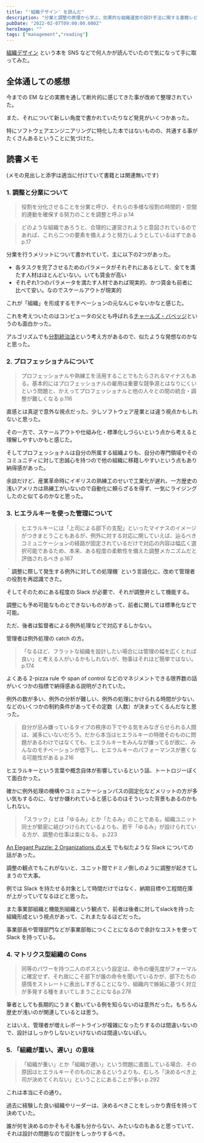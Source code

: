 ```yaml
---
title: "'組織デザイン' を読んだ"
description: "分業と調整の原理から学ぶ、効果的な組織運営の設計手法に関する書籍レビュー"
pubDate: "2022-02-07T09:00:00.000Z"
heroImage: ""
tags: ["management","reading"]
---
```


[組織デザイン]( https://www.amazon.co.jp/dp/4532110238) という本を SNS などで何人かが読んでいたので気になって手に取ってみた。

## 全体通しての感想

今までの EM などの実務を通して断片的に感じてきた事が改めて整理されていた。

また、それについて新しい角度で書かれていたりなど発見がいくつかあった。

特にソフトウェアエンジニアリングに特化した本ではないものの、共通する事がたくさんあるということに気づけた。

## 読書メモ

(メモの見出しと添字は適当に付けていて書籍とは関連無いです)

### 1. 調整と分業について

> 役割を分化させることを分業と呼び、それらの多様な役割の時間的・空間的連動を確保する努力のことを調整と呼ぶ p.14

> どのような組織であろうと、合理的に運営されようと意図されているのであれば、これら二つの要素を備えようと努力しようとしているはずである p.17

分業を行うメリットについて書かれていて、主に以下の2つがあった。

- 各タスクを完了させるためのパラメータがそれぞれにあるとして、全てを満たす人材はほとんどいない。いても賃金が高い
- それぞれ1つのパラメータを満たす人材であれば現実的、かつ賃金も前者に比べて安い。なのでスケールアウトが現実的

これが「組織」を形成するモチベーションの元なんじゃないかなと感じた。

これを考えついたのはコンピュータの父とも呼ばれる[チャールズ・バベッジ](https://ja.wikipedia.org/wiki/チャールズ・バベッジ)というのも面白かった。

アルゴリズムでも[分割統治法](https://ja.wikipedia.org/wiki/分割統治法)という考え方があるので、似たような発想なのかなと思った。

### 2. プロフェッショナルについて

> プロフェッショナルや熟練工を活用することでもたらされるマイナスもある。基本的にはプロフェッショナルの雇用は重要な競争源とはなりにくいという問題と、かえってプロフェッショナルと他の人々との間の統合・調整が難しくなる p.116

直感とは真逆で意外な視点だった、少しソフトウェア産業とは違う視点かもしれないと思った。

その一方で、スケールアウトや仕組み化・標準化しづらいという点から考えると理解しやすいかもと感じた。

そしてプロフェッショナルは自分の所属する組織よりも、自分の専門領域やそのコミュニティに対して忠誠心を持つので他の組織に移籍しやすいという点もあり納得感があった。

余談だけど、産業革命時にイギリスの熟練工のせいで工業化が遅れ、一方歴史の浅いアメリカは熟練工がいないので自動化に頼らざるを得ず、一気にライジングしたのと似てるのかなと思った。

### 3. ヒエラルキーを使った管理について

> ヒエラルキーには「上司による部下の支配」といったマイナスのイメージがつきまとうこともあるが、例外に対する対応に関していえば、辿るべきコミュニケーションの経路が固定されているだけで対応の内容は幅広く選択可能であるため、本来、ある程度の柔軟性を備えた調整メカニズムだと評価されるべき p.167

｀調整に際して発生する例外に対しての処理機` という言語化に、改めて管理者の役割を再認識できた。

そしてそのためにある程度の Slack が必要で、それが調整弁として機能する。

調整にも予め可能なものとできないものがあって、前者に関しては標準化などで可能。

ただ、後者は監督者による例外処理などで対応するしかない。

管理者は例外処理の catch の方。

> 「なるほど、フラットな組織を設計したい場合には管理の幅を広くとれば良い」と考える人がいるかもしれないが、物事はそれほど簡単ではない。p.174

よくある 2-pizza rule や span of control などのマネジメントできる限界数の話がいくつかの指標で納得感ある説明がされていた。

例外の数が多い、例外の分析が難しい、例外の処理にかけられる時間が少ない、などのいくつかの制約条件があってその定数（人数）が決まってくるんだなと思った。

> 自分が忌み嫌っているタイプの秩序の下でやる気をみなぎらせられる人間は、滅多にいないだろう。だから本当はヒエラルキーの特徴そのものに問題があるわけではなくても、ヒエラルキーをみんなが嫌ってるが故に、みんなのモチベーションが低下し、ヒエラルキーのパフォーマンスが悪くなる可能性がある p.216

ヒエラルキーという言葉や概念自体が影響しているという話、トートロジーぽくて面白かった。

確かに例外処理の機構やコミュニケーションパスの固定化などメリットの方が多い気もするのに、なぜか嫌われていると感じるのはそういった背景もあるのかもしれない。

> 「スラック」とは「ゆるみ」とか「たるみ」のことである。組織ユニット同士が緊密に結びつけられているよりも、若干「ゆるみ」が設けられている方が、調整の仕事は楽になる。 p.223

[An Elegant Puzzle: 2 Organizations のメモ](an-elegant-puzzle_org) でも似たような Slack についての話があった。

調整の観点でもこれがないと、ユニット間でドミノ倒しのように調整が起きてしまうので大事。

例では Slack を持たせる対象として時間だけではなく、納期目標や工程間在庫が上がっていてなるほどと思った。

また事業部組織と機能別組織という観点で、前者は後者に対してslackを持った組織形成という視点があって、これまたなるほどだった。

事業部長や管理部門などが事業部毎につくことになるので余計なコストを使って Slack を持っている。

### 4. マトリクス型組織の Cons

> 同等のパワーを持つ二人のボスという設定は、命令の優先度がフォーマルに確定せず、それ故にこそ部下が誰の命令を聞いているかが、部下たちの感情をストレートに表出しすぎることになり、組織内で嫉妬に基づく対立が多発する種をまいてしまうことになるp.278

筆者としても長期的にうまく動いている例を知らないのは意外だった。もちろん歴史が浅いのが関連しているとは思う。

とはいえ、管理者が増えレポートラインが複雑になったりするのは間違いないので、設計はしっかりしないといけないのは間違いないぽい。

### 5. 「組織が重い、遅い」の意味

> 「組織が重い」とか「組織が遅い」という問題に直面している場合、その原因はヒエラルキーそのものにあるというよりも、むしろ「決めるべき上司が決めてくれない」ということにあることが多い p.292

これは本当にその通り。

過去に経験した良い組織やリーダーは、決めるべきことをしっかり責任を持って決めていた。

誰が何を決めるのかそもそも誰も分からない、みたいなのもあると思っていて、それは設計の問題なので設計をしっかりするべき。